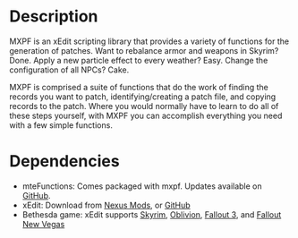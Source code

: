 # Description
MXPF is an xEdit scripting library that provides a variety of functions for the generation of patches.  Want to rebalance armor and weapons in Skyrim?  Done.  Apply a new particle effect to every weather?  Easy.  Change the configuration of all NPCs?  Cake.

MXPF is comprised a suite of functions that do the work of finding the records you want to patch, identifying/creating a patch file, and copying records to the patch.  Where you would normally have to learn to do all of these steps yourself, with MXPF you can accomplish everything you need with a few simple functions.

# Dependencies
* mteFunctions: Comes packaged with mxpf.  Updates available on [GitHub](https://github.com/matortheeternal/TES5EditScripts/blob/master/trunk/Edit%20Scripts/mteFunctions.pas).
* xEdit: Download from [Nexus Mods](http://www.nexusmods.com/skyrim/mods/25859), or [GitHub](https://github.com/TES5Edit/TES5Edit)
* Bethesda game: xEdit supports [Skyrim](http://store.steampowered.com/app/72850), 
[Oblivion](http://store.steampowered.com/app/22330), 
[Fallout 3](http://store.steampowered.com/app/22300), and 
[Fallout New Vegas](http://store.steampowered.com/app/22380)

